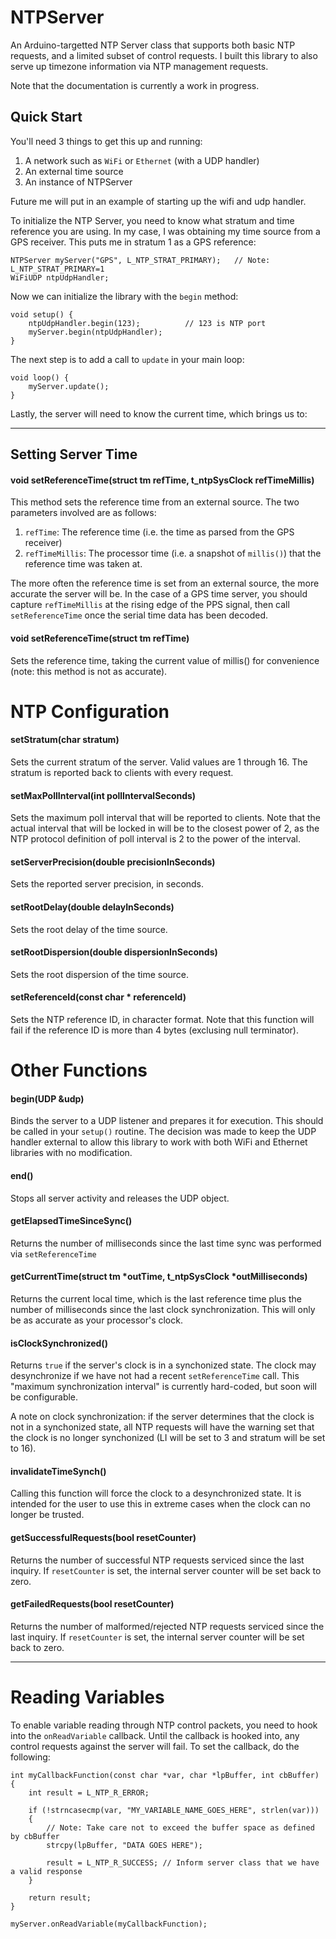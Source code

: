 # NTPServer
An Arduino-targetted NTP Server class that supports both basic NTP requests, and a limited subset of control requests. I built this library to also serve up timezone information via NTP management requests.

Note that the documentation is currently a work in progress.

## Quick Start

You'll need 3 things to get this up and running:

1. A network such as `WiFi` or `Ethernet` (with a UDP handler)
2. An external time source
3. An instance of NTPServer

Future me will put in an example of starting up the wifi and udp handler.

To initialize the NTP Server, you need to know what stratum and time reference you are using. In my case, I was obtaining my time source from a GPS receiver. This puts me in stratum 1 as a GPS reference:

```
NTPServer myServer("GPS", L_NTP_STRAT_PRIMARY);   // Note: L_NTP_STRAT_PRIMARY=1
WiFiUDP ntpUdpHandler;
```

Now we can initialize the library with the `begin` method:

```
void setup() {
	ntpUdpHandler.begin(123);          // 123 is NTP port
	myServer.begin(ntpUdpHandler);
}
```

The next step is to add a call to `update` in your main loop:

```
void loop() {
	myServer.update();
}

```

Lastly, the server will need to know the current time, which brings us to:

---

## Setting Server Time

#### void setReferenceTime(struct tm refTime, t_ntpSysClock refTimeMillis)

This method sets the reference time from an external source. The two parameters involved are as follows:

1. `refTime`: The reference time (i.e. the time as parsed from the GPS receiver)
2. `refTimeMillis`: The processor time (i.e. a snapshot of `millis()`) that the reference time was taken at.

The more often the reference time is set from an external source, the more accurate the server will be. In the case of a GPS time server, you should capture `refTimeMillis` at the rising edge of the PPS signal, then call `setReferenceTime` once the serial time data has been decoded.

#### void setReferenceTime(struct tm refTime)

Sets the reference time, taking the current value of millis() for convenience (note: this method is not as accurate).

# NTP Configuration

#### setStratum(char stratum)

Sets the current stratum of the server. Valid values are 1 through 16. The stratum is reported back to clients with every request.

#### setMaxPollInterval(int pollIntervalSeconds)

Sets the maximum poll interval that will be reported to clients. Note that the actual interval that will be locked in will be to the closest power of 2, as the NTP protocol definition of poll interval is 2 to the power of the interval.

#### setServerPrecision(double precisionInSeconds)

Sets the reported server precision, in seconds.

#### setRootDelay(double delayInSeconds)

Sets the root delay of the time source.

#### setRootDispersion(double dispersionInSeconds)

Sets the root dispersion of the time source.

#### setReferenceId(const char * referenceId)

Sets the NTP reference ID, in character format. Note that this function will fail if the reference ID is more than 4 bytes (exclusing null terminator).

# Other Functions

#### begin(UDP &udp)

Binds the server to a UDP listener and prepares it for execution. This should be called in your `setup()` routine. The decision was made to keep the UDP handler external to allow this library to work with both WiFi and Ethernet libraries with no modification.

#### end()

Stops all server activity and releases the UDP object.

#### getElapsedTimeSinceSync()

Returns the number of milliseconds since the last time sync was performed via `setReferenceTime`

#### getCurrentTime(struct tm *outTime, t_ntpSysClock *outMilliseconds)

Returns the current local time, which is the last reference time plus the number of milliseconds since the last clock synchronization. This will only be as accurate as your processor's clock.

#### isClockSynchronized()

Returns `true` if the server's clock is in a synchonized state. The clock may desynchronize if we have not had a recent `setReferenceTime` call. This "maximum synchronization interval" is currently hard-coded, but soon will be configurable.

A note on clock synchronization: if the server determines that the clock is not in a synchonized state, all NTP requests will have the warning set that the clock is no longer synchonized (LI will be set to 3 and stratum will be set to 16).

#### invalidateTimeSynch()

Calling this function will force the clock to a desynchronized state. It is intended for the user to use this in extreme cases when the clock can no longer be trusted.

#### getSuccessfulRequests(bool resetCounter)

Returns the number of successful NTP requests serviced since the last inquiry. If `resetCounter` is set, the internal server counter will be set back to zero.

#### getFailedRequests(bool resetCounter)

Returns the number of malformed/rejected NTP requests serviced since the last inquiry. If `resetCounter` is set, the internal server counter will be set back to zero.

---

# Reading Variables

To enable variable reading through NTP control packets, you need to hook into the `onReadVariable` callback. Until the callback is hooked into, any control requests against the server will fail. To set the callback, do the following:

```
int myCallbackFunction(const char *var, char *lpBuffer, int cbBuffer)
{
	int result = L_NTP_R_ERROR;
	
	if (!strncasecmp(var, "MY_VARIABLE_NAME_GOES_HERE", strlen(var)))
	{
		// Note: Take care not to exceed the buffer space as defined by cbBuffer
		strcpy(lpBuffer, "DATA GOES HERE");
		
		result = L_NTP_R_SUCCESS; // Inform server class that we have a valid response
	}
	
	return result;
}

myServer.onReadVariable(myCallbackFunction);

```
